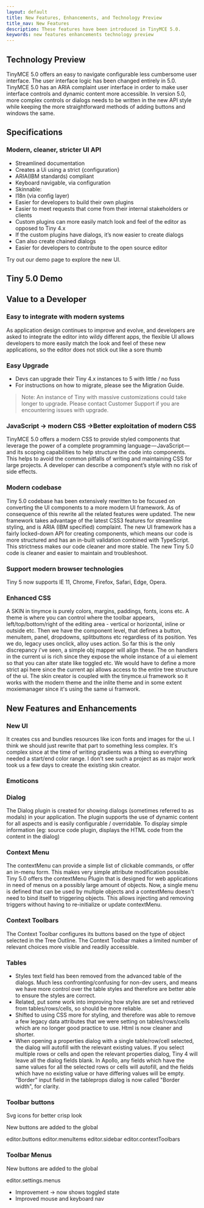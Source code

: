 ```yaml
---
layout: default
title: New Features, Enhancements, and Technology Preview
title_nav: New Features
description: These features have been introduced in TinyMCE 5.0.
keywords: new features enhancements technology preview
---
```


## Technology Preview

TinyMCE 5.0 offers an easy to navigate configurable less cumbersome user interface. The user interface logic has been changed entirely in 5.0. TinyMCE 5.0 has an ARIA complaint user interface in order to make user interface controls and dynamic content more accessible. In version 5.0, more complex controls or dialogs needs to be written in the new API style while keeping the more straightforward methods of adding buttons and windows the same.

## Specifications

### Modern, cleaner, stricter UI API

* Streamlined documentation
* Creates a Ui using a strict {configuration}
* ARIA(IBM standards) compliant
* Keyboard navigable, via configuration
* Skinnable:
* I18n (via config layer)
* Easier for developers to build their own plugins
* Easier to meet requests that come from their internal stakeholders or clients
* Custom plugins can more easily match look and feel of the editor as opposed to Tiny 4.x
* If the custom plugins have dialogs, it’s now easier to create dialogs
* Can also create chained dialogs
* Easier for developers to contribute to the open source editor

Try out our demo page to explore the new UI.

## Tiny 5.0 Demo

## Value to a Developer

### Easy to integrate with modern systems

As application design continues to improve and evolve, and developers are asked to integrate the editor into wildy different apps, the flexible UI allows developers to more easily match the look and feel of these new applications, so the editor does not stick out like a sore thumb

### Easy Upgrade

* Devs can upgrade their Tiny 4.x instances to 5 with little / no fuss
* For instructions on how to migrate, please see the Migration Guide<link>.

> Note: An instance of Tiny with massive customizations could take longer to upgrade. Please contact Customer Support<link> if you are encountering issues with upgrade.

### JavaScript → modern CSS →Better exploitation of modern CSS

TinyMCE 5.0 offers a modern CSS to provide styled components that leverage the power of a complete programming language — JavaScript — and its scoping capabilities to help structure the code into components. This helps to avoid the common pitfalls of writing and maintaining CSS for large projects. A developer can describe a component’s style with no risk of side effects.

### Modern codebase

Tiny 5.0 codebase has been extensively rewritten to be focused on converting the UI components to a more modern UI framework. As of consequence of this rewrite all the related features were updated. The new framework takes advantage of the latest CSS3 features for streamline styling, and is ARIA (IBM specified) complaint. The new UI framework has a fairly locked-down API for creating components, which means our code is more structured and has an in-built validation combined with TypeScript. This strictness makes our code cleaner and more stable. The new Tiny 5.0 code is cleaner and easier to maintain and troubleshoot.

### Support modern browser technologies
Tiny 5 now supports IE 11, Chrome, Firefox, Safari, Edge, Opera.

### Enhanced CSS

A SKIN in tinymce is purely colors, margins, paddings, fonts, icons etc. A theme is where you can control where the toolbar appears, left/top/bottom/right of the editing area - vertical or horizontal, inline or outside etc. Then we have the component level, that defines a button, menuitem, panel, dropdowns, splitbuttons etc regardless of its position.
Yes we do, legacy uses onclick, alloy uses action. So far this is the only discrepancy i've seen, a simple obj mapper will align these. The on<event> handlers in the current ui is rich since they expose the whole instance of a ui element so that you can alter state like toggled etc. We would have to define a more strict api here since the current api allows access to the entire tree structure of the ui.
The skin creator is coupled with the tinymce.ui framework so it works with the modern theme and the inlite theme and in some extent moxiemanager since it's using the same ui framwork.


## New Features and Enhancements

### New UI

It creates css and bundles resources like icon fonts and images for the ui. I think we should just rewrite that part to something less complex. It's complex since at the time of writing gradients was a thing so everything needed a start/end color range. I don't see such a project as as major work took us a few days to create the existing skin creator.


### Emoticons

### Dialog

The Dialog plugin is created for showing dialogs (sometimes referred to as modals) in your application. The plugin supports the use of dynamic content for all aspects and is easily configurable / overridable. To display simple information (eg: source code plugin, displays the HTML code from the content in the dialog)

### Context Menu

The contextMenu can provide a simple list of clickable commands, or offer an in-menu form. This makes very simple attribute modification possible. Tiny 5.0 offers the contextMenu Plugin that is designed for web applications in need of menus on a possibly large amount of objects. Now, a single menu is defined that can be used by multiple objects and a contextMenu doesn't need to bind itself to triggering objects. This allows injecting and removing triggers without having to re-initialize or update contextMenu.

### Context Toolbars

The Context Toolbar configures its buttons based on the type of object selected in the Tree Outline. The Context Toolbar makes a limited number of relevant choices more visible and readily accessible.

### Tables

* Styles text field has been removed from the advanced table of the dialogs. Much less confronting/confusing for non-dev users, and means we have more control over the table styles and therefore are better able to ensure the styles are correct.
* Related, put some work into improving how styles are set and retrieved from tables/rows/cells, so should be more reliable.
* Shifted to using CSS more for styling, and therefore was able to remove a few legacy data attributes that we were setting on tables/rows/cells which are no longer good practice to use. Html is now cleaner and shorter.
* When opening a properties dialog with a single table/row/cell selected, the dialog will autofill with the relevant existing values. If you select multiple rows or cells and open the relevant properties dialog, Tiny 4 will leave all the dialog fields blank. In Apollo, any fields which have the same values for all the selected rows or cells will autofill, and the fields which have no existing value or have differing values will be empty.
"Border" input field in the tableprops dialog is now called "Border width", for clarity.

### Toolbar buttons

Svg icons for better crisp look

New buttons are added to the global

editor.buttons
editor.menuItems
editor.sidebar
editor.contextToolbars


### Toolbar Menus

New buttons are added to the global

editor.settings.menus

* Improvement -> now shows toggled state
* Improved mouse and keyboard nav

